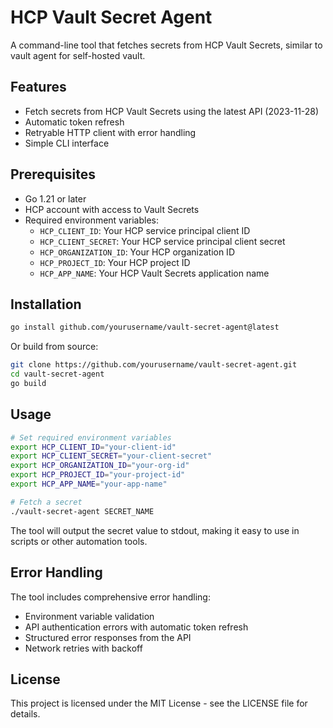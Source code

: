 # HCP Vault Secret Agent

A command-line tool that fetches secrets from HCP Vault Secrets, similar to vault agent for self-hosted vault.

## Features

- Fetch secrets from HCP Vault Secrets using the latest API (2023-11-28)
- Automatic token refresh
- Retryable HTTP client with error handling
- Simple CLI interface

## Prerequisites

- Go 1.21 or later
- HCP account with access to Vault Secrets
- Required environment variables:
  - `HCP_CLIENT_ID`: Your HCP service principal client ID
  - `HCP_CLIENT_SECRET`: Your HCP service principal client secret
  - `HCP_ORGANIZATION_ID`: Your HCP organization ID
  - `HCP_PROJECT_ID`: Your HCP project ID
  - `HCP_APP_NAME`: Your HCP Vault Secrets application name

## Installation

```bash
go install github.com/yourusername/vault-secret-agent@latest
```

Or build from source:

```bash
git clone https://github.com/yourusername/vault-secret-agent.git
cd vault-secret-agent
go build
```

## Usage

```bash
# Set required environment variables
export HCP_CLIENT_ID="your-client-id"
export HCP_CLIENT_SECRET="your-client-secret"
export HCP_ORGANIZATION_ID="your-org-id"
export HCP_PROJECT_ID="your-project-id"
export HCP_APP_NAME="your-app-name"

# Fetch a secret
./vault-secret-agent SECRET_NAME
```

The tool will output the secret value to stdout, making it easy to use in scripts or other automation tools.

## Error Handling

The tool includes comprehensive error handling:
- Environment variable validation
- API authentication errors with automatic token refresh
- Structured error responses from the API
- Network retries with backoff

## License

This project is licensed under the MIT License - see the LICENSE file for details. 